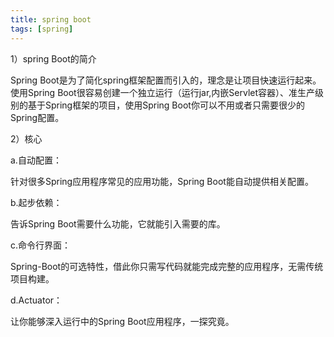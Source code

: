 ```yaml
---
title: spring boot
tags: [spring]
---
```


1）spring Boot的简介

Spring Boot是为了简化spring框架配置而引入的，理念是让项目快速运行起来。使用Spring Boot很容易创建一个独立运行（运行jar,内嵌Servlet容器）、准生产级别的基于Spring框架的项目，使用Spring Boot你可以不用或者只需要很少的Spring配置。

2）核心


a.自动配置：

针对很多Spring应用程序常见的应用功能，Spring Boot能自动提供相关配置。

b.起步依赖：

告诉Spring Boot需要什么功能，它就能引入需要的库。

c.命令行界面：

Spring-Boot的可选特性，借此你只需写代码就能完成完整的应用程序，无需传统项目构建。

d.Actuator：

让你能够深入运行中的Spring Boot应用程序，一探究竟。
